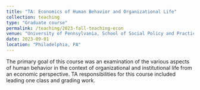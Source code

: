 ```yaml
---
title: "TA: Economics of Human Behavior and Organizational Life"
collection: teaching
type: "Graduate course"
permalink: /teaching/2023-fall-teaching-econ
venue: "University of Pennsylvania, School of Social Policy and Practice"
date: 2023-09-01
location: "Philadelphia, PA"
---
```


The primary goal of this course was an examination of the various aspects of human behavior in the context of organizational and institutional life from an economic perspective. TA responsibilities for this course included leading one class and grading work. 


